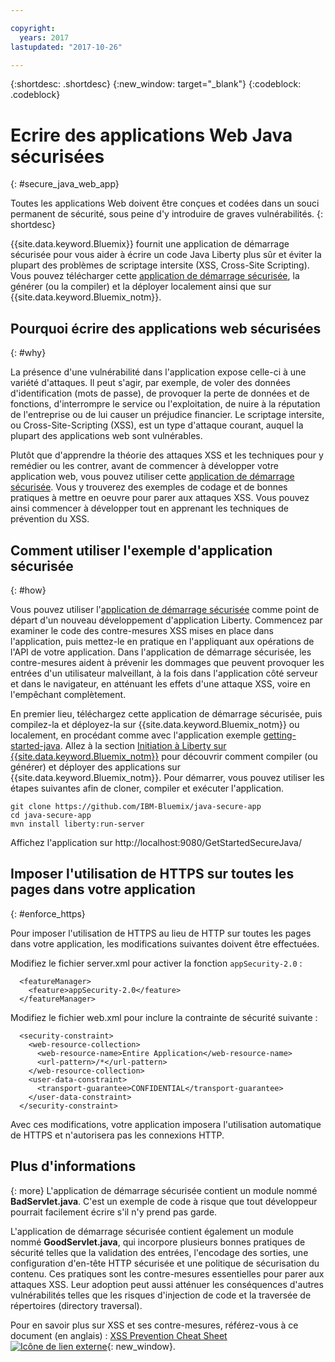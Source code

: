 ```yaml
---

copyright:
  years: 2017
lastupdated: "2017-10-26"

---
```


{:shortdesc: .shortdesc}
{:new_window: target="_blank"}
{:codeblock: .codeblock}

# Ecrire des applications Web Java sécurisées
{: #secure_java_web_app}

Toutes les applications Web doivent être conçues et codées dans un souci permanent de sécurité, sous peine
d'y introduire de graves vulnérabilités.
{: shortdesc}

{{site.data.keyword.Bluemix}} fournit une application de démarrage sécurisée pour vous aider à écrire un code Java Liberty plus sûr et éviter
la plupart des problèmes de scriptage intersite (XSS, Cross-Site Scripting). Vous pouvez télécharger cette [application de démarrage sécurisée](https://github.com/IBM-Bluemix/java-secure-app), la générer (ou la compiler) et la déployer localement ainsi que sur {{site.data.keyword.Bluemix_notm}}.

## Pourquoi écrire des applications web sécurisées
{: #why}

La présence d'une vulnérabilité dans l'application expose celle-ci à une variété d'attaques. Il peut s'agir, par exemple,
de voler des données d'identification (mots de passe), de provoquer la perte de données et de fonctions, d'interrompre le service ou
l'exploitation, de nuire à la réputation de l'entreprise ou de lui causer un préjudice financier. Le scriptage intersite, ou Cross-Site-Scripting (XSS), est un
type d'attaque courant, auquel la plupart des applications web sont vulnérables.

Plutôt que d'apprendre la théorie des attaques XSS et les techniques pour y remédier ou les contrer,
avant de commencer à développer votre application web,
vous pouvez utiliser cette [application de démarrage sécurisée](https://github.com/IBM-Bluemix/java-secure-app). Vous y trouverez des exemples de codage et de bonnes pratiques à mettre en oeuvre pour parer aux attaques XSS. Vous pouvez ainsi
commencer à développer tout en apprenant les techniques de prévention du XSS.

## Comment utiliser l'exemple d'application sécurisée
{: #how}

Vous pouvez utiliser l'[application de démarrage sécurisée](https://github.com/IBM-Bluemix/java-secure-app) comme
point de départ d'un nouveau développement d'application Liberty. Commencez par examiner le code des contre-mesures XSS mises en place dans l'application, puis mettez-le en pratique en
l'appliquant aux opérations de l'API de votre application. Dans l'application de démarrage sécurisée, les contre-mesures aident à prévenir les
dommages que peuvent provoquer les entrées d'un utilisateur malveillant, à la fois dans l'application
côté serveur et dans le navigateur, en atténuant les effets d'une attaque XSS, voire en
l'empêchant complètement.

En premier lieu, téléchargez cette application de démarrage sécurisée, puis compilez-la et déployez-la sur {{site.data.keyword.Bluemix_notm}} ou localement, en procédant comme avec l'application exemple [getting-started-java](https://github.com/IBM-Bluemix/get-started-java).  Allez à la section [Initiation à Liberty sur {{site.data.keyword.Bluemix_notm}}](getting-started.html) pour découvrir comment compiler (ou générer) et déployer des applications sur {{site.data.keyword.Bluemix_notm}}.  Pour démarrer, vous pouvez utiliser les étapes suivantes afin de cloner, compiler et exécuter l'application.

```
git clone https://github.com/IBM-Bluemix/java-secure-app
cd java-secure-app
mvn install liberty:run-server
```
Affichez l'application sur http://localhost:9080/GetStartedSecureJava/

## Imposer l'utilisation de HTTPS sur toutes les pages dans votre application
{: #enforce_https}

Pour imposer l'utilisation de HTTPS au lieu de HTTP sur toutes les pages dans votre application, les modifications suivantes doivent être effectuées.

Modifiez le fichier server.xml pour activer la fonction `appSecurity-2.0` :

```
  <featureManager>
    <feature>appSecurity-2.0</feature>
  </featureManager>
```

Modifiez le fichier web.xml pour inclure la contrainte de sécurité suivante :

```
  <security-constraint>
    <web-resource-collection>
      <web-resource-name>Entire Application</web-resource-name>
      <url-pattern>/*</url-pattern>
    </web-resource-collection>
    <user-data-constraint>
      <transport-guarantee>CONFIDENTIAL</transport-guarantee>
    </user-data-constraint>
  </security-constraint>
```

Avec ces modifications, votre application imposera l'utilisation automatique de HTTPS et n'autorisera pas les connexions HTTP.

## Plus d'informations
{: more}
L'application de démarrage sécurisée contient un module nommé **BadServlet.java**. C'est un exemple de code à risque
que tout développeur pourrait facilement écrire s'il n'y prend pas garde.

L'application de démarrage sécurisée contient également un module nommé **GoodServlet.java**, qui incorpore
plusieurs bonnes pratiques de sécurité telles que la validation des entrées, l'encodage des sorties,
une configuration d'en-tête HTTP sécurisée et une politique de sécurisation du contenu. Ces pratiques sont les contre-mesures essentielles pour parer aux attaques XSS. Leur adoption peut aussi atténuer les conséquences d'autres vulnérabilités telles que les risques d'injection de code et
la traversée de répertoires (directory traversal).

Pour en savoir plus sur XSS et ses contre-mesures, référez-vous à
ce document (en anglais) : [XSS Prevention Cheat Sheet ![Icône de lien externe](../../icons/launch-glyph.svg "Icône de lien externe")](https://www.owasp.org/index.php/XSS){: new_window}.

